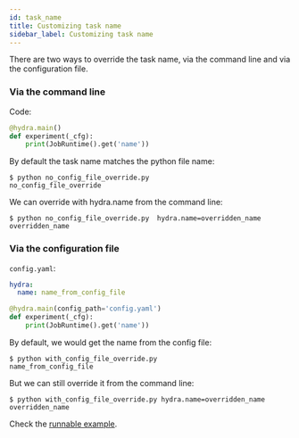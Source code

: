 ```yaml
---
id: task_name
title: Customizing task name
sidebar_label: Customizing task name
---
```


There are two ways to override the task name, via the command line and via the configuration file.

### Via the command line
Code:
```python
@hydra.main()
def experiment(_cfg):
    print(JobRuntime().get('name'))
```

By default the task name matches the python file name:
```text
$ python no_config_file_override.py
no_config_file_override
```

We can override with hydra.name from the command line:
```text
$ python no_config_file_override.py  hydra.name=overridden_name
overridden_name
```

### Via the configuration file

`config.yaml`:
```yaml
hydra:
  name: name_from_config_file
```

```python
@hydra.main(config_path='config.yaml')
def experiment(_cfg):
    print(JobRuntime().get('name'))
```

By default, we would get the name from the config file:
```text
$ python with_config_file_override.py
name_from_config_file
```
But we can still override it from the command line:
```text
$ python with_config_file_override.py hydra.name=overridden_name
overridden_name
```

Check the [runnable example](https://github.com/facebookresearch/hydra/tree/master/demos/99_hydra_configuration/task_name).